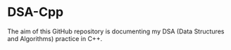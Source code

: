 # DSA-Cpp
The aim of this GitHub repository is documenting my DSA (Data Structures and Algorithms) practice in C++.
